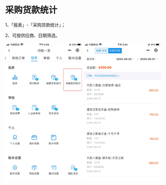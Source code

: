 # 采购货款统计

1、「报表」-「采购货款统计」；

2、可按供应商、日期筛选。



<img src="..\..\image\小程序\报表管理\09-采购货款统计01.jpg" alt="PNG" style="zoom:50%;" />


